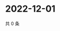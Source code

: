 # 2022-12-01

共 0 条

<!-- BEGIN WEIBO -->
<!-- 最后更新时间 Thu Dec 01 2022 03:12:40 GMT+0800 (China Standard Time) -->

<!-- END WEIBO -->
